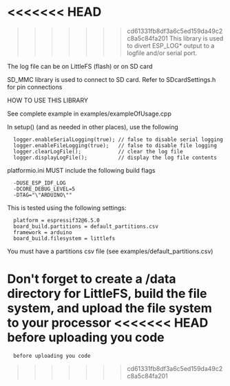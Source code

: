 <<<<<<< HEAD
=======

>>>>>>> cd61331fb8df3a6c5ed159da49c2c8a5c84fa201
This library is used to divert ESP_LOG* output to a logfile and/or serial port.

The log file can be on LittleFS (flash) or on SD card

   SD_MMC library is used to connect to SD card.
    Refer to SDcardSettings.h for pin connections 

HOW TO USE THIS LIBRARY

 See complete example in examples/exampleOfUsage.cpp

 In setup() (and as needed in other places), use the following
 
      logger.enableSerialLogging(true); // false to disable serial logging
      logger.enableFileLogging(true);   // false to disable file logging
      logger.clearLogFile();            // clear the log file
      logger.displayLogFile();          // display the log file contents

  platformio.ini MUST include the following build flags

      -DUSE_ESP_IDF_LOG
      -DCORE_DEBUG_LEVEL=5
      -DTAG="\"ARDUINO\""

  This is tested using the following settings:
 
      platform = espressif32@6.5.0
      board_build.partitions = default_partitions.csv
      framework = arduino
      board_build.filesystem = littlefs

   You must have a partitions csv file (see examples/default_partitions.csv)
   
   Don't forget to create a /data directory for LittleFS,
      build the file system, and upload the file system to your processor
<<<<<<< HEAD
      before uploading you code
=======
      before uploading you code
>>>>>>> cd61331fb8df3a6c5ed159da49c2c8a5c84fa201
